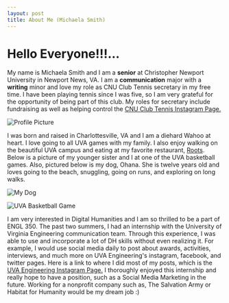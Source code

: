 ```yaml
---
layout: post
title: About Me (Michaela Smith)
---
```


# Hello Everyone!!!...
My name is Michaela Smith and I am a **senior** at Christopher Newport University in Newport News, VA. I am a **communication** major with a **writing** minor and love my role as CNU Club Tennis secretary in my free time. I have been playing tennis since I was five, so I am very grateful for the opportunity of being part of this club. My roles for secretary include fundraising as well as helping control the [CNU Club Tennis Instagram Page.](https://www.instagram.com/cnuclubtennis/)  


![Profile Picture](https://mmsi7.github.io/Mmsi7/images/profile.jpg) 

I was born and raised in Charlottesville, VA and I am a diehard Wahoo at heart. I love going to all UVA games with my family. I also enjoy walking on the beautiful UVA campus and eating at my favorite  restaurant, [Roots](https://www.rootsnaturalkitchen.com/). Below is a picture of my younger sister and I at one of the UVA basketball games. Also, pictured below is my dog, Ohana. She is twelve years old and loves going to the beach, snuggling, going on runs, and exploring on long walks. 

![My Dog](https://mmsi7.github.io/Mmsi7/images/Ohana.jpg) 

![UVA Basketball Game](https://mmsi7.github.io/Mmsi7/images/BasketballGame.jpg) 

I am very interested in Digital Humanities and I am so thrilled to be a part of ENGL 350. The past two summers, I had an internship with the University of Virginia Engineering communication team. Through this experience, I was able to use and incorporate a lot of DH skills without even realizing it. For example, I would use social media daily to post about awards, activities, interviews, and much more on UVA Engineering's instagram, facebook, and twitter pages. Here is a link to where I did most of my posts, which is the [UVA Engineering Instagram Page.](https://www.instagram.com/uvaengineering/?hl=en) I thoroughly enjoyed this internship and really hope to have a position, such as a Social Media Marketing in the future. Working for a nonprofit company such as, The Salvation Army or Habitat for Humanity would be my dream job :) 





